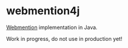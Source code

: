 # webmention4j

[Webmention](https://www.w3.org/TR/webmention/) implementation in Java.

Work in progress, do not use in production yet!
